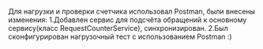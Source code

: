 Для нагрузки и проверки счетчика использовал Postman, были внесены изменения:
1.Добавлен сервис для подсчёта обращений к основному сервису(класс RequestCounterService), синхронизирован.
2.Был сконфигурирован нагрузочный тест с использованием Postman
:)
